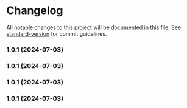 # Changelog

All notable changes to this project will be documented in this file. See [standard-version](https://github.com/conventional-changelog/standard-version) for commit guidelines.

### 1.0.1 (2024-07-03)

### 1.0.1 (2024-07-03)

### 1.0.1 (2024-07-03)

### 1.0.1 (2024-07-03)
